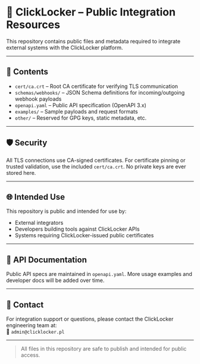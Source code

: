 # 🔗 ClickLocker – Public Integration Resources

This repository contains public files and metadata required to integrate external systems with the ClickLocker platform.

---

## 📁 Contents

- `cert/ca.crt` – Root CA certificate for verifying TLS communication
- `schemas/webhooks/` – JSON Schema definitions for incoming/outgoing webhook payloads
- `openapi.yaml` – Public API specification (OpenAPI 3.x)
- `examples/` – Sample payloads and request formats
- `other/` – Reserved for GPG keys, static metadata, etc.

---

## 🛡️ Security

All TLS connections use CA-signed certificates. For certificate pinning or trusted validation, use the included `cert/ca.crt`. No private keys are ever stored here.

---

## 🌐 Intended Use

This repository is public and intended for use by:
- External integrators
- Developers building tools against ClickLocker APIs
- Systems requiring ClickLocker-issued public certificates

---

## 📘 API Documentation

Public API specs are maintained in `openapi.yaml`. More usage examples and developer docs will be added over time.

---

## 🧩 Contact

For integration support or questions, please contact the ClickLocker engineering team at:  
📧 `admin@clicklocker.pl`

---

> All files in this repository are safe to publish and intended for public access.
